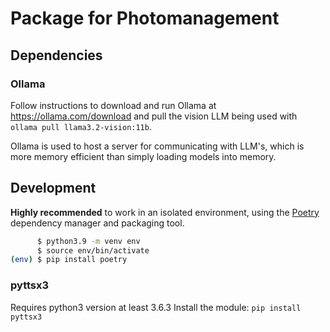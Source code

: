 # Package for Photomanagement
## Dependencies
### Ollama
Follow instructions to download and run Ollama at https://ollama.com/download and pull the vision LLM being used with `ollama pull llama3.2-vision:11b`.

Ollama is used to host a server for communicating with LLM's, which is more memory efficient than simply loading models into memory.

## Development
**Highly recommended** to work in an isolated environment, using the [Poetry](https://python-poetry.org) dependency manager and packaging tool.
```bash
      $ python3.9 -m venv env
      $ source env/bin/activate
(env) $ pip install poetry
```

### pyttsx3
Requires python3 version at least 3.6.3
Install the module: 
```pip install pyttsx3```